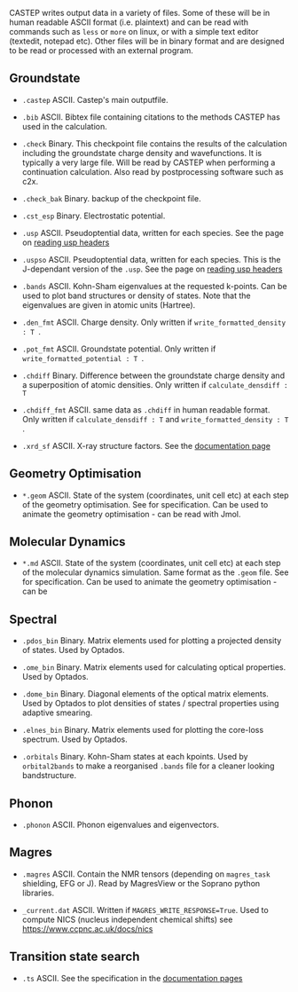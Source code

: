 CASTEP writes output data in a variety of files. Some of these will be in human readable ASCII format (i.e. plaintext) and can be read with commands such as `less` or `more` on linux, or with a simple text editor (textedit, notepad etc). Other files will be in binary format and are designed to be read or processed with an external program.


## Groundstate


* `.castep`
ASCII. Castep's main outputfile.

* `.bib`
ASCII. Bibtex file containing citations to the methods CASTEP has used in the calculation.

* `.check`
Binary. This checkpoint file contains the results of the calculation including the groundstate charge density and wavefunctions. It is typically a very large file. Will be read by CASTEP when performing a continuation calculation. Also read by postprocessing software such as c2x.

* `.check_bak`
Binary. backup of the checkpoint file.

* `.cst_esp`
Binary. Electrostatic potential.

* `.usp`
ASCII. Pseudoptential data, written for each species. See the page on [reading usp headers](/documentation/Pseudopotentials/reading_headers)

* `.uspso`
ASCII. Pseudoptential data, written for each species. This is the J-dependant version of the `.usp`. See the page on [reading usp headers](/documentation/Pseudopotentials/reading_headers)


* `.bands`
ASCII. Kohn-Sham eigenvalues at the requested k-points. Can be used to plot band structures or density of states. Note that the eigenvalues are given in atomic units (Hartree).

* `.den_fmt`
ASCII. Charge density. Only written if `write_formatted_density : T `.

* `.pot_fmt`
ASCII. Groundstate potential. Only written if `write_formatted_potential : T `.

* `.chdiff`
Binary. Difference between the groundstate charge density and a superposition of atomic densities. Only written if `calculate_densdiff : T`

* `.chdiff_fmt`
ASCII. same data as `.chdiff` in human readable format. Only written if `calculate_densdiff : T` and `write_formatted_density : T `.

* `.xrd_sf`
ASCII. X-ray structure factors. See the [documentation page](documentation/XRD/overview)

## Geometry Optimisation

* `*.geom`
ASCII. State of the system (coordinates, unit cell etc) at each step of the geometry optimisation. See for specification. Can be used to animate the geometry optimisation - can be read with Jmol.

## Molecular Dynamics

* `*.md`
ASCII. State of the system (coordinates, unit cell etc) at each step of the molecular dynamics simulation. Same format as the `.geom` file.  See for specification. Can be used to animate the geometry optimisation - can be

## Spectral

* `.pdos_bin`
Binary. Matrix elements used for plotting a projected density of states. Used by Optados.

* `.ome_bin`
Binary. Matrix elements used for calculating optical properties. Used by Optados.

* `.dome_bin`
Binary. Diagonal elements of the optical matrix elements. Used by Optados to plot densities of states / spectral properties using adaptive smearing.

* `.elnes_bin`
Binary. Matrix elements used for plotting the core-loss spectrum. Used by Optados.

* `.orbitals`
Binary. Kohn-Sham states at each kpoints. Used by `orbital2bands` to make a reorganised `.bands` file for a cleaner looking bandstructure.

## Phonon

* `.phonon`
ASCII. Phonon eigenvalues and eigenvectors.

## Magres

* `.magres`
ASCII. Contain the NMR tensors (depending on `magres_task` shielding, EFG or J). Read by MagresView or the Soprano python libraries.

* `_current.dat`
ASCII. Written if `MAGRES_WRITE_RESPONSE=True`. Used to compute NICS (nucleus independent chemical shifts) see https://www.ccpnc.ac.uk/docs/nics

## Transition state search

* `.ts`
ASCII. See the specification in the [documentation pages](/documentation/Transition_State_Search/neb)
